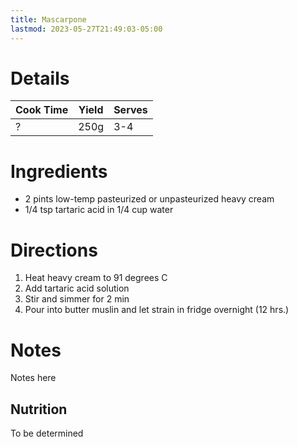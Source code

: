 ```yaml
---
title: Mascarpone
lastmod: 2023-05-27T21:49:03-05:00
---
```

# Details
| Cook Time | Yield | Serves |
| --- | --- | --- |
| ? | 250g | 3-4 |

# Ingredients
* 2 pints low-temp pasteurized or unpasteurized heavy cream
* 1/4 tsp tartaric acid in 1/4 cup water

# Directions
1. Heat heavy cream to 91 degrees C
2. Add tartaric acid solution
3. Stir and simmer for 2 min
4. Pour into butter muslin and let strain in fridge overnight (12 hrs.)

# Notes
Notes here

## Nutrition
To be determined
